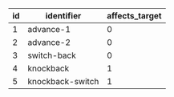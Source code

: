 | id |    identifier    | affects_target |
|----|------------------|----------------|
| 1  | advance-1        | 0              |
| 2  | advance-2        | 0              |
| 3  | switch-back      | 0              |
| 4  | knockback        | 1              |
| 5  | knockback-switch | 1              |

